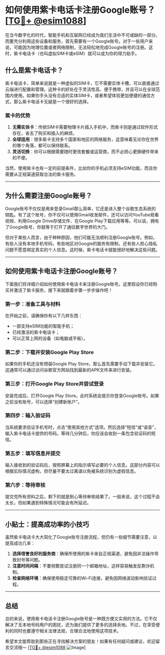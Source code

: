 # 如何使用紫卡电话卡注册Google账号？[[TG💪+ @esim1088](https://t.me/s/esim1088)]

在当今数字化的时代，智能手机和互联网已经成为我们生活中不可或缺的一部分。而要充分利用这些设备和服务，首先需要有一个Google账号。对于一些用户来说，可能因为地理位置或者网络限制，无法轻松地完成Google账号的注册。这时，紫卡电话卡（也叫虚拟SIM卡或eSIM）就可以成为你的得力助手。

## 什么是紫卡电话卡？

紫卡电话卡，简单来说就是一种虚拟的SIM卡，它不需要实体卡槽，可以直接通过云端进行配置和管理。这种卡的好处在于灵活性高、便于携带，并且可以在全球范围内使用。如果你手头没有合适的实体SIM卡，或者希望体验更加便捷的通信方式，那么紫卡电话卡无疑是一个很好的选择。

### 紫卡的优势

1. **无需实体卡**：传统SIM卡需要物理卡片插入手机中，而紫卡则是通过软件形式存在，省去了购买和插入的麻烦。
2. **全球适用**：很多紫卡支持多个国家和地区的网络服务，这意味着无论你在世界的哪个角落，都可以保持联系。
3. **灵活切换**：你可以根据需要随时更改套餐或运营商，而不必担心更换硬件带来的不便。

当然，使用紫卡也有一定的前提条件，比如你的手机必须支持eSIM功能，而且你需要从正规渠道获取合法的紫卡服务。

---

## 为什么需要注册Google账号？

Google账号不仅仅是用来登录Gmail那么简单，它还是进入整个谷歌生态系统的钥匙。有了这个账号，你不仅可以使用Gmail收发邮件，还可以访问YouTube观看视频、利用Google Drive存储文件、在Google Play下载应用等等。可以说，拥有了Google账号，你就等于打开了通往数字世界的大门。

但对于某些人而言，由于种种原因，他们可能无法顺利注册Google账号。例如，有些人没有本地手机号码，有些地区对Google的服务有限制，还有些人担心隐私问题不愿意绑定真实的个人信息。这时候，紫卡电话卡就能很好地解决这些问题。

---

## 如何使用紫卡电话卡注册Google账号？

下面我们将详细介绍如何使用紫卡电话卡来注册Google账号。这里假设你已经购买并激活了紫卡服务，接下来就跟着步骤一步步操作吧！

### 第一步：准备工具与材料

在开始之前，请确保你有以下几样东西：
- 一部支持eSIM功能的智能手机；
- 已经激活的紫卡电话卡；
- 可以正常上网的设备（如电脑或平板）。

### 第二步：下载并安装Google Play Store

如果你的手机还没有预装Google Play Store，那么首先需要手动下载并安装它。这通常可以通过访问谷歌官方网站找到最新的APK文件来进行安装。

### 第三步：打开Google Play Store并尝试登录

安装完成后，打开Google Play Store。此时系统会提示你登录Google账号。如果之前没有账号，可以选择“创建新账户”。

### 第四步：输入验证码

当系统要求验证手机号时，点击“使用其他方式”选项。然后选择“短信”或“语音”，输入紫卡电话卡提供的号码。等待几分钟后，你应该会收到一条包含验证码的短信。

### 第五步：填写信息并提交

输入接收到的验证码后，按照屏幕上的指示填写必要的个人信息。这部分内容可以根据实际情况虚构，但尽量不要太过离谱以免被系统识别为虚假信息。

### 第六步：等待审核

提交完所有资料之后，剩下的就是耐心等待审核结果了。一般来说，这个过程不会太长，但如果遇到特殊情况可能会有所延迟。

---

## 小贴士：提高成功率的小技巧

虽然紫卡电话卡大大简化了Google账号注册流程，但仍有一些细节需要注意，以提高成功几率：

1. **选择信誉良好的服务商**：确保所使用的紫卡来自正规渠道，避免因非法操作导致封号等问题。
2. **注意时间间隔**：不要频繁尝试注册同一个邮箱地址，这样容易触发反欺诈机制。
3. **检查网络环境**：确保使用稳定可靠的Wi-Fi连接，避免因网络波动影响验证过程。

---

## 总结

总的来说，使用紫卡电话卡注册Google账号是一种既方便又实用的方法。它不仅解决了无本地号码用户的困扰，还为我们提供了更多的选择余地。不过，在享受便利的同时也要遵守相关法律法规，合理合法地使用这项技术。

希望本文能帮助到那些正在寻找解决方案的朋友！如果有任何疑问或建议，欢迎留言交流哦～ [[TG💪+ @esim1088](https://t.me/s/esim1088) ![Image](https://i.postimg.cc/4NQfJmqS/Snipaste-2025-05-13-00-14-12.png)]